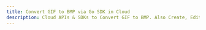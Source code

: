 ---title: Convert GIF to BMP via Go SDK in Clouddescription: Cloud APIs & SDKs to Convert GIF to BMP. Also Create, Edit & Render Microsoft Word & OpenOffice documents in the Cloud.---